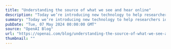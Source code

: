 ```yaml
---
title: "Understanding the source of what we see and hear online"
description: "Today we’re introducing new technology to help researchers identify content created by our tools and joining the Coalition for Content Provenance and Authenticity Steering Committee to promote industry standards."
summary: "Today we’re introducing new technology to help researchers identify content created by our tools and joining the Coalition for Content Provenance and Authenticity Steering Committee to promote industry standards."
pubDate: "Tue, 07 May 2024 00:00:00 GMT"
source: "OpenAI Blog"
url: "https://openai.com/blog/understanding-the-source-of-what-we-see-and-hear-online"
thumbnail: ""
---
```


